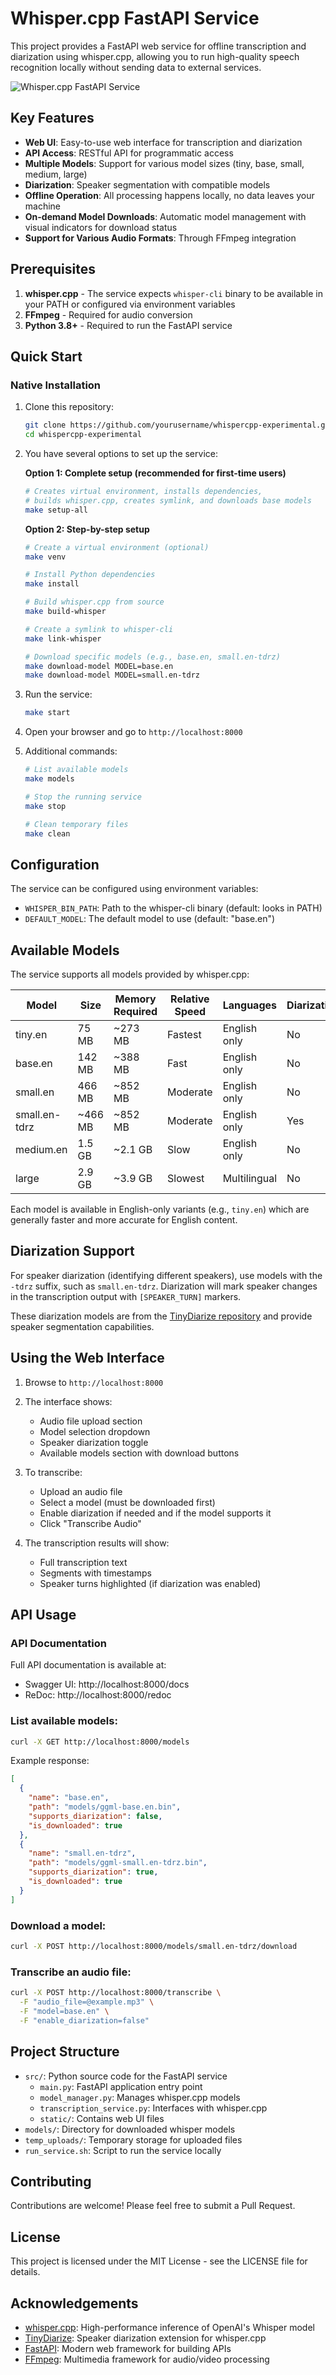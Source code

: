 # Whisper.cpp FastAPI Service

This project provides a FastAPI web service for offline transcription and diarization using whisper.cpp, allowing you to run high-quality speech recognition locally without sending data to external services.

![Whisper.cpp FastAPI Service](https://user-images.githubusercontent.com/1991296/235238348-05d0f6a4-da44-4900-a1de-d0707e75b763.jpeg)

## Key Features

- **Web UI**: Easy-to-use web interface for transcription and diarization
- **API Access**: RESTful API for programmatic access
- **Multiple Models**: Support for various model sizes (tiny, base, small, medium, large)
- **Diarization**: Speaker segmentation with compatible models
- **Offline Operation**: All processing happens locally, no data leaves your machine
- **On-demand Model Downloads**: Automatic model management with visual indicators for download status
- **Support for Various Audio Formats**: Through FFmpeg integration

## Prerequisites

1. **whisper.cpp** - The service expects `whisper-cli` binary to be available in your PATH or configured via environment variables
2. **FFmpeg** - Required for audio conversion
3. **Python 3.8+** - Required to run the FastAPI service

## Quick Start

### Native Installation

1. Clone this repository:
   ```bash
   git clone https://github.com/yourusername/whispercpp-experimental.git
   cd whispercpp-experimental
   ```

2. You have several options to set up the service:

   **Option 1: Complete setup (recommended for first-time users)**
   ```bash
   # Creates virtual environment, installs dependencies,
   # builds whisper.cpp, creates symlink, and downloads base models
   make setup-all
   ```

   **Option 2: Step-by-step setup**
   ```bash
   # Create a virtual environment (optional)
   make venv
   
   # Install Python dependencies
   make install
   
   # Build whisper.cpp from source
   make build-whisper
   
   # Create a symlink to whisper-cli
   make link-whisper
   
   # Download specific models (e.g., base.en, small.en-tdrz)
   make download-model MODEL=base.en
   make download-model MODEL=small.en-tdrz
   ```

3. Run the service:
   ```bash
   make start
   ```

4. Open your browser and go to `http://localhost:8000`

5. Additional commands:
   ```bash
   # List available models
   make models
   
   # Stop the running service
   make stop
   
   # Clean temporary files
   make clean
   ```

## Configuration

The service can be configured using environment variables:

- `WHISPER_BIN_PATH`: Path to the whisper-cli binary (default: looks in PATH)
- `DEFAULT_MODEL`: The default model to use (default: "base.en")

## Available Models

The service supports all models provided by whisper.cpp:

| Model | Size | Memory Required | Relative Speed | Languages | Diarization |
|-------|------|-----------------|----------------|-----------|-------------|
| tiny.en | 75 MB  | ~273 MB | Fastest | English only | No |
| base.en | 142 MB | ~388 MB | Fast | English only | No |
| small.en | 466 MB | ~852 MB | Moderate | English only | No |
| small.en-tdrz | ~466 MB | ~852 MB | Moderate | English only | Yes |
| medium.en | 1.5 GB | ~2.1 GB | Slow | English only | No |
| large | 2.9 GB | ~3.9 GB | Slowest | Multilingual | No |

Each model is available in English-only variants (e.g., `tiny.en`) which are generally faster and more accurate for English content.

## Diarization Support

For speaker diarization (identifying different speakers), use models with the `-tdrz` suffix, such as `small.en-tdrz`. Diarization will mark speaker changes in the transcription output with `[SPEAKER_TURN]` markers.

These diarization models are from the [TinyDiarize repository](https://github.com/akashmjn/tinydiarize) and provide speaker segmentation capabilities.

## Using the Web Interface

1. Browse to `http://localhost:8000`
2. The interface shows:
   - Audio file upload section
   - Model selection dropdown
   - Speaker diarization toggle
   - Available models section with download buttons

3. To transcribe:
   - Upload an audio file
   - Select a model (must be downloaded first)
   - Enable diarization if needed and if the model supports it
   - Click "Transcribe Audio"

4. The transcription results will show:
   - Full transcription text
   - Segments with timestamps
   - Speaker turns highlighted (if diarization was enabled)

## API Usage

### API Documentation

Full API documentation is available at:
- Swagger UI: http://localhost:8000/docs
- ReDoc: http://localhost:8000/redoc

### List available models:

```bash
curl -X GET http://localhost:8000/models
```

Example response:
```json
[
  {
    "name": "base.en",
    "path": "models/ggml-base.en.bin",
    "supports_diarization": false,
    "is_downloaded": true
  },
  {
    "name": "small.en-tdrz",
    "path": "models/ggml-small.en-tdrz.bin",
    "supports_diarization": true,
    "is_downloaded": true
  }
]
```

### Download a model:

```bash
curl -X POST http://localhost:8000/models/small.en-tdrz/download
```

### Transcribe an audio file:

```bash
curl -X POST http://localhost:8000/transcribe \
  -F "audio_file=@example.mp3" \
  -F "model=base.en" \
  -F "enable_diarization=false"
```

## Project Structure

- `src/`: Python source code for the FastAPI service
  - `main.py`: FastAPI application entry point
  - `model_manager.py`: Manages whisper.cpp models
  - `transcription_service.py`: Interfaces with whisper.cpp
  - `static/`: Contains web UI files
- `models/`: Directory for downloaded whisper models
- `temp_uploads/`: Temporary storage for uploaded files
- `run_service.sh`: Script to run the service locally

## Contributing

Contributions are welcome! Please feel free to submit a Pull Request.

## License

This project is licensed under the MIT License - see the LICENSE file for details.

## Acknowledgements

- [whisper.cpp](https://github.com/ggml-org/whisper.cpp): High-performance inference of OpenAI's Whisper model
- [TinyDiarize](https://github.com/akashmjn/tinydiarize): Speaker diarization extension for whisper.cpp
- [FastAPI](https://fastapi.tiangolo.com/): Modern web framework for building APIs
- [FFmpeg](https://ffmpeg.org/): Multimedia framework for audio/video processing
